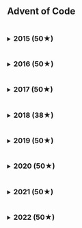 ## Advent of Code

<details>
<summary><h3 style="display: inline-block;">2015 (50★)</h3></summary>

| Day |   Ruby (1) |   Ruby (2) |
| --- | ---------: | ---------: |
| 01  |    0.49 ms |    0.17 ms |
| 02  |    1.21 ms |    0.61 ms |
| 03  |    3.42 ms |    4.13 ms |
| 04  |  201.39 ms | 5779.57 ms |
| 05  |    0.84 ms |    1.40 ms |
| 06  | 4836.02 ms | 4927.13 ms |

</details>

<details>
<summary><h3 style="display: inline-block;">2016 (50★)</h3></summary>
</details>

<details>
<summary><h3 style="display: inline-block;">2017 (50★)</h3></summary>
</details>

<details>
<summary><h3 style="display: inline-block;">2018 (38★)</h3></summary>

| Day |  Ruby (1) |   Ruby (2) |
| --- | --------: | ---------: |
| 15  | 850.27 ms | 6070.51 ms |
| 16  |  16.35 ms |    3.22 ms |
| 17  | 177.33 ms |  189.62 ms |
| 18  |  93.96 ms | 5087.17 ms |
| 19  |   0.08 ms |  429.97 ms |

</details>

<details>
<summary><h3 style="display: inline-block;">2019 (50★)</h3></summary>
</details>

<details>
<summary><h3 style="display: inline-block;">2020 (50★)</h3></summary>
</details>

<details>
<summary><h3 style="display: inline-block;">2021 (50★)</h3></summary>
</details>

<details>
<summary><h3 style="display: inline-block;">2022 (50★)</h3></summary>
</details>
